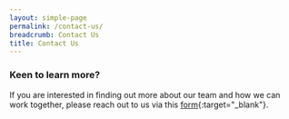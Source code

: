 ```yaml
---
layout: simple-page
permalink: /contact-us/
breadcrumb: Contact Us
title: Contact Us
---
```


### **Keen to learn more?**
If you are interested in finding out more about our team and how we can work together, please reach out to us via this [form](https://form.gov.sg/#!/forms/govtech/5a9ce876b3a3b6006e6b8335){:target="_blank"}.